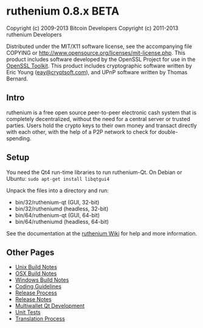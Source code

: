 ruthenium 0.8.x BETA
====================

Copyright (c) 2009-2013 Bitcoin Developers
Copyright (c) 2011-2013 ruthenium Developers

Distributed under the MIT/X11 software license, see the accompanying
file COPYING or http://www.opensource.org/licenses/mit-license.php.
This product includes software developed by the OpenSSL Project for use in the [OpenSSL Toolkit](http://www.openssl.org/). This product includes
cryptographic software written by Eric Young ([eay@cryptsoft.com](mailto:eay@cryptsoft.com)), and UPnP software written by Thomas Bernard.


Intro
---------------------
ruthenium is a free open source peer-to-peer electronic cash system that is
completely decentralized, without the need for a central server or trusted
parties.  Users hold the crypto keys to their own money and transact directly
with each other, with the help of a P2P network to check for double-spending.


Setup
---------------------
You need the Qt4 run-time libraries to run ruthenium-Qt. On Debian or Ubuntu:
	`sudo apt-get install libqtgui4`

Unpack the files into a directory and run:

- bin/32/ruthenium-qt (GUI, 32-bit)
- bin/32/rutheniumd (headless, 32-bit)
- bin/64/ruthenium-qt (GUI, 64-bit)
- bin/64/rutheniumd (headless, 64-bit)

See the documentation at the [ruthenium Wiki](http://ruthenium.info)
for help and more information.


Other Pages
---------------------
- [Unix Build Notes](build-unix.md)
- [OSX Build Notes](build-osx.md)
- [Windows Build Notes](build-msw.md)
- [Coding Guidelines](coding.md)
- [Release Process](release-process.md)
- [Release Notes](release-notes.md)
- [Multiwallet Qt Development](multiwallet-qt.md)
- [Unit Tests](unit-tests.md)
- [Translation Process](translation_process.md)
